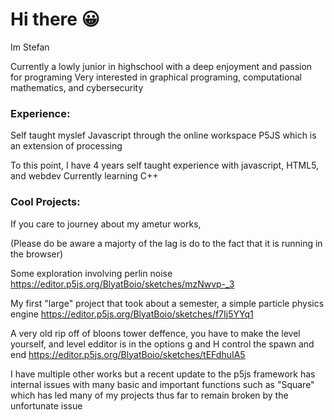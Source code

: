 # Hi there 😀
Im Stefan

Currently a lowly junior in highschool with a deep enjoyment and passion for programing
Very interested in graphical programing, computational mathematics, and cybersecurity

### Experience:
  Self taught myslef Javascript through the online workspace P5JS which is an extension of processing
  
  To this point, I have 4 years self taught experience with javascript, HTML5, and webdev
  Currently learning C++
### Cool Projects:
  If you care to journey about my ametur works,
  
  (Please do be aware a majorty of the lag is do to the fact that it is running in the browser)
    
  Some exploration involving perlin noise https://editor.p5js.org/BlyatBoio/sketches/mzNwvp-_3
    
  My first "large" project that took about a semester, a simple particle physics engine https://editor.p5js.org/BlyatBoio/sketches/f7Ij5YYq1

  A very old rip off of bloons tower deffence, you have to make the level yourself, and level edditor is in the options
  g and H control the spawn and end https://editor.p5js.org/BlyatBoio/sketches/tEFdhuIA5

  I have multiple other works but a recent update to the p5js framework has internal issues with many basic and important functions 
  such as "Square" which has led many of my projects thus far to remain broken by the unfortunate issue
    

<!--
**BlyatBoio/BlyatBoio** is a ✨ _special_ ✨ repository because its `README.md` (this file) appears on your GitHub profile.

Here are some ideas to get you started:

- 🔭 I’m currently working on ...
- 🌱 I’m currently learning ...
- 👯 I’m looking to collaborate on ...
- 🤔 I’m looking for help with ...
- 💬 Ask me about ...
- 📫 How to reach me: ...
- 😄 Pronouns: ...
- ⚡ Fun fact: ...
-->
